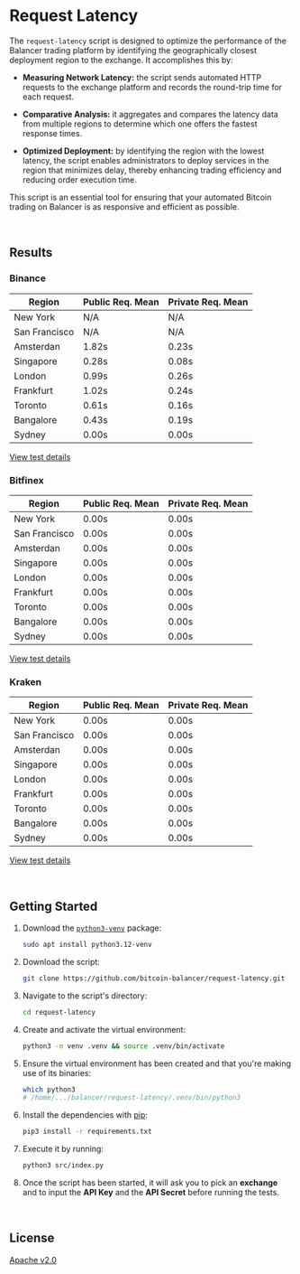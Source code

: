 # Request Latency

The `request-latency` script is designed to optimize the performance of the Balancer trading platform by identifying the geographically closest deployment region to the exchange. It accomplishes this by:

- **Measuring Network Latency:** the script sends automated HTTP requests to the exchange platform and records the round-trip time for each request.

- **Comparative Analysis:** it aggregates and compares the latency data from multiple regions to determine which one offers the fastest response times.

- **Optimized Deployment:** by identifying the region with the lowest latency, the script enables administrators to deploy services in the region that minimizes delay, thereby enhancing trading efficiency and reducing order execution time.

This script is an essential tool for ensuring that your automated Bitcoin trading on Balancer is as responsive and efficient as possible.



<br/>

## Results

### Binance

| Region        | Public Req. Mean | Private Req. Mean |
| ------------- | ---------------- | ----------------- |
| New York      | N/A              | N/A               |
| San Francisco | N/A              | N/A               |
| Amsterdan     | 1.82s           | 0.23s            |
| Singapore     | 0.28s           | 0.08s            |
| London        | 0.99s           | 0.26s            |
| Frankfurt     | 1.02s           | 0.24s            |
| Toronto       | 0.61s           | 0.16s            |
| Bangalore     | 0.43s           | 0.19s            |
| Sydney        | 0.00s           | 0.00s            |

[View test details](./results/binance.md)



### Bitfinex

| Region        | Public Req. Mean | Private Req. Mean |
| ------------- | ---------------- | ----------------- |
| New York      | 0.00s           | 0.00s            |
| San Francisco | 0.00s           | 0.00s            |
| Amsterdan     | 0.00s           | 0.00s            |
| Singapore     | 0.00s           | 0.00s            |
| London        | 0.00s           | 0.00s            |
| Frankfurt     | 0.00s           | 0.00s            |
| Toronto       | 0.00s           | 0.00s            |
| Bangalore     | 0.00s           | 0.00s            |
| Sydney        | 0.00s           | 0.00s            |

[View test details](./results/bitfinex.md)



### Kraken

| Region        | Public Req. Mean | Private Req. Mean |
| ------------- | ---------------- | ----------------- |
| New York      | 0.00s           | 0.00s            |
| San Francisco | 0.00s           | 0.00s            |
| Amsterdan     | 0.00s           | 0.00s            |
| Singapore     | 0.00s           | 0.00s            |
| London        | 0.00s           | 0.00s            |
| Frankfurt     | 0.00s           | 0.00s            |
| Toronto       | 0.00s           | 0.00s            |
| Bangalore     | 0.00s           | 0.00s            |
| Sydney        | 0.00s           | 0.00s            |

[View test details](./results/kraken.md)





<br/>

## Getting Started

1. Download the [`python3-venv`](https://docs.python.org/3/tutorial/venv.html) package:

   ```bash
   sudo apt install python3.12-venv
   ```


2. Download the script:

   ```bash
   git clone https://github.com/bitcoin-balancer/request-latency.git
   ```

3. Navigate to the script's directory:

   ```bash
   cd request-latency
   ```

4. Create and activate the virtual environment:

   ```bash
   python3 -m venv .venv && source .venv/bin/activate
   ```

5. Ensure the virtual environment has been created and that you're making use of its binaries:

   ```bash
   which python3
   # /home/.../balancer/request-latency/.venv/bin/python3
   ```


6. Install the dependencies with [pip](https://pypi.org/project/pip/):

   ```bash
   pip3 install -r requirements.txt
   ```

7. Execute it by running:

   ```bash
   python3 src/index.py
   ```

8. Once the script has been started, it will ask you to pick an **exchange** and to input the **API Key** and the **API Secret** before running the tests.





<br/>

## License

[Apache v2.0](https://www.apache.org/licenses/LICENSE-2.0)